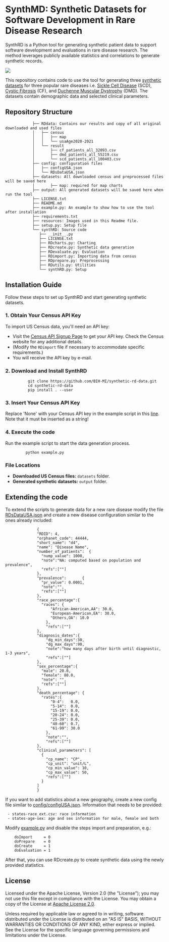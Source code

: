 # SynthMD: Synthetic Datasets for Software Development in Rare Disease Research

SynthRD is a Python tool for generating synthetic patient data to support software development and evaluations in rare disease research. The method leverages publicly available statistics and correlations to generate synthetic records.

![](https://github.com/BIH-MI/synthetic-rd-data/blob/main/resources/RDsStats.png)

This repository contains code to use the tool for generating three [synthetic datasets](https://github.com/BIH-MI/synthetic-rd-data/tree/main/RDdata/result) for three popular rare diseases i.e. [Sickle Cell Disease](https://en.wikipedia.org/wiki/Sickle_cell_disease) (SCD), [Cystic Fibrosis](https://en.wikipedia.org/wiki/Cystic_fibrosis) (CF), and [Duchenne Muscular Dystrophy](https://en.wikipedia.org/wiki/Duchenne_muscular_dystrophy) (DMD). The datasets contain demographic data and selected clinical parameters.

## Repository Structure

                ├── RDdata: Contains our results and copy of all original downloaded and used files 
                │   ├── census
                │   │   ├── map
                │   │   └── usaAge2020-2021
                │   └── result
                │       ├── cf_patients_all_32093.csv
                │       ├── dmd_patients_all_55219.csv
                │       └── scd_patients_all_100403.csv
                ├── config: configuration files
                │   ├── configUSA.json
                │   └── RDsDataUSA.json
                ├── datasets: All downloaded census and preprocessed files will be saved here
                │       ├── map: required for map charts
                ├── output: All generated datasets will be saved here when run the tool 
                ├── LICENSE.txt
                ├── README.md
                ├── example.py: An example to show how to use the tool after installation
                ├── requirements.txt
                ├── resources: Images used in this Readme file.
                ├── setup.py: Setup file 
                └── synthRD: Source code
                   ├── __init__.py
                   ├── LICENSE.txt
                   ├── RDcharts.py: Charting 
                   ├── RDcreate.py: Synthetic data generation
                   ├── RDevaluate.py: Evaluation 
                   ├── RDimport.py: Importing data from census 
                   ├── RDprepare.py: Preprocessing 
                   ├── RDutils.py: Utilities 
                   └── synthRD.py: Setup                

## Installation Guide

Follow these steps to set up SynthRD and start generating synthetic datasets.
  
### 1. Obtain Your Census API Key
To import US Census data, you'll need an API key:
- Visit the [Census API Signup Page](https://api.census.gov/data/key_signup.html) to get your API key. Check the Census website for any additional details.
- (Modify the `RDimport` file if necessary to accommodate specific requirements.)
- You will receive the API key by e-mail.

### 2. Download and Install SynthRD

              git clone https://github.com/BIH-MI/synthetic-rd-data.git
              cd synthetic-rd-data
              pip install . --user 
              
### 3. Insert Your Census API Key
Replace 'None' with your Census API key in the example script in this [line](https://github.com/iaBIH/synth-md/blob/73abf642d45b895a608644c3728bc1730dd8d770/example.py#L5).
Note that it must be inserted as a string!
      
### 4. Execute the code
Run the example script to start the data generation process.

             python example.py
    
### File Locations
- **Downloaded US Census files:** `datasets` folder.
- **Generated synthetic datasets:** `output` folder.


## Extending the code

To extend the scripts to generate data for a new rare disease modify the file [RDsDataUSA.json](https://github.com/BIH-MI/synthetic-rd-data/blob/main/config/RDsDataUSA.json) and create a new disease configuration similar to the ones already included:

                  {
                  "RDID": 4,
                  "orphanet_code": 44444,
                  "short_name": "d4",
                  "name": "Disease Name",
                  "number_of_patients":  {
                    "nump_value": 1000,
                    "note":"NA: computed based on population and prevalence",
                    "refs":[""]  
                  },   
                  "prevalence":       {
                    "pr_value": 0.0001,
                    "note":"",
                    "refs":[""]  
                  },   
                  "race_percentage":{
                    "races": {
                        "African-American,AA": 30.0,
                        "European-American,EA": 30.0,
                        "Others,OA": 10.0
                      },
                      "refs":[""]        
                  },
                  "diagnosis_dates":{
                      "dg_min_days":30,
                      "dg_max_days":90,
                      "note":"how many days after birth until diagnostic, 1-3 years",
                      "refs":[""]     
                  },
                  "sex_percentage":{
                    "male": 20.0,
                    "female": 80.0,
                    "note": "",
                    "refs":[""]     
                  },
                  "death_percentage": {
                    "rates":{
                        "0-4":   0.0,
                        "5-14":  0.0,
                        "15-19": 0.0,
                        "20-24": 0.0,
                        "25-39": 0.0,
                        "40-60": 0.7,
                        "61-99": 30.0
                      },
                      "note":"",
                      "refs":[""]        
                  },
                  "clinical_parameters": [
                    {
                      "cp_name": "CP",
                      "cp_unit": "unit/L",
                      "cp_min_value": 10,
                      "cp_max_value": 50,
                      "refs":[""]            
                    }
                  ]
                  }
                

  If you want to add statistics about a new geography, create a new config file similar to [config/configUSA.json](https://github.com/iaBIH/synth-md/blob/main/config/configUSA.json). Information that needs to be provided:
     
     - states-race_ext.csv: race information 
     - states-age-sex: age and sex information for male, female and both

  Modify [example.py](https://github.com/iaBIH/synth-md/blob/main/example.py) and disable the steps import and preparation, e.g.:

        doImport     = 0
        doPrepare    = 0
        doCreate     = 1 
        doEvaluation = 1    
  
  After that, you can use RDcreate.py to create synthetic data using the newly provided statistics.

## License

Licensed under the Apache License, Version 2.0 (the "License"); you may not use this file except in compliance with the License. You may obtain a copy of the License at [Apache License 2.0](http://www.apache.org/licenses/LICENSE-2.0).

Unless required by applicable law or agreed to in writing, software distributed under the License is distributed on an "AS IS" BASIS, WITHOUT WARRANTIES OR CONDITIONS OF ANY KIND, either express or implied. See the License for the specific language governing permissions and limitations under the License.
